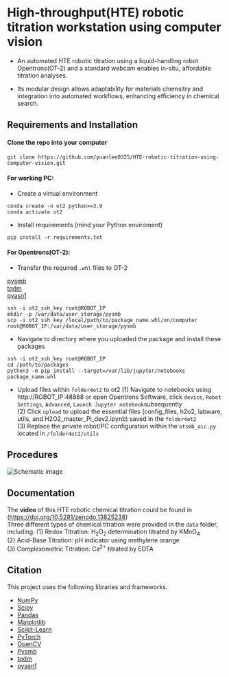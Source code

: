 
# High-throughput(HTE) robotic titration workstation using computer vision


* An automated HTE robotic titration using a liquid-handling robot Opentrons(OT-2) and a standard webcam enables in-situ, affordable titration analyses. 

* Its modular design allows adaptability for materials chemsitry and integration into automated workflows, enhancing efficiency in chemical search.

Requirements and Installation
---------------------
#### Clone the repo into your computer

```
git clone https://github.com/yuanlee0325/HTE-robotic-titration-using-computer-vision.git
```

#### For working PC:
* Create a virtual environment

```
conda create -n ot2 python>=3.9
conda activate ot2
```

* Install requirements (mind your Python enviroment)

```
pip install -r requirements.txt
```

#### For Opentrons(OT-2): 

* Transfer the required `.whl` files to OT-2

[pysmb](https://www.piwheels.org/simple/pysmb/pysmb-1.2.9.1-py3-none-any.whl#sha256=2a20a9d945efc2f6fe86afbe272f6dd4786344aca046b4ca2e98d519db817c20)<br>
[tqdm](https://www.piwheels.org/simple/tqdm/tqdm-4.66.2-py3-none-any.whl#sha256=f78fd60412e4653a0be68fe9fc5424dc07ed3479bc765a3ab30e782d3d4dbd41)<br>
[pyasn1](https://www.piwheels.org/simple/pyasn1/pyasn1-0.5.1-py2.py3-none-any.whl#sha256=238ed5b4e0785e285c20dddcfd46ea3585d0ed25bd174d5737a08813db0de176)

```
ssh -i ot2_ssh_key root@ROBOT_IP
mkdir -p /var/data/user_storage/pysmb
scp -i ot2_ssh_key /local/path/to/package_name.whl/on/computer root@ROBOT_IP:/var/data/user_storage/pysmb
```

* Navigate to directory where you uploaded the package and install these packages 

```
ssh -i ot2_ssh_key root@ROBOT_IP
cd /path/to/packages
python3 -m pip install --target=/var/lib/jupyter/notebooks package_name.whl
```

* Upload files within `folder4ot2` to ot2
(1) Navigate to notebooks using http://ROBOT_IP:48888 or open Opentrons Software, click `device`, `Robot Settings`, `Advanced`, `Launch Jupyter notebook`subsequently<br>
(2) Click `upload` to upload the essential files (config_files, h2o2, labware, utils, and H2O2_master_Pi_dev2.ipynb) saved in the `folder4ot2`<br>
(3) Replace the private robot/PC configuration within the `otsmb_aic.py` located in `/folder4ot2/utils`<br>

Procedures 
-------------
![Schematic image](Schematic_graph.tif)

Documentation
-------------
The **video** of this HTE robotic chemical titration could be found in (https://doi.org/10.5281/zenodo.13825238)<br>
Three different types of chemical titration were provided in the `data` folder, including:
(1) Redox Titration: H<sub>2</sub>O<sub>2</sub> determination titrated by KMnO<sub>4</sub><br>
(2) Acid-Base Titration: pH indicator using methylene orange<br>
(3) Complexometric Titration: Ca<sup>2+</sup> titrated by EDTA<br>

Citation
-------------
This project uses the following libraries and frameworks. 
- [NumPy](https://numpy.org)
- [Scipy](https://www.nature.com/articles/s41592-019-0686-2)
- [Pandas](https://pandas.pydata.org)
- [Matplotlib](https://matplotlib.org)
- [Scikit-Learn](https://scikit-learn.org)
- [PyTorch](https://pytorch.org)
- [OpenCV](https://opencv.org)
- [Pysmb](https://pysmb.readthedocs.io/en/latest/)
- [tqdm](https://doi.org/10.5281/zenodo.14231923)
- [pyasn1](https://pyasn1.readthedocs.io/en/latest/contents.html)


